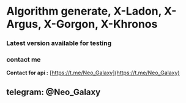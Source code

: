 # Algorithm generate, X-Ladon, X-Argus, X-Gorgon, X-Khronos

### Latest version available for testing
### contact me
**Contact for api :** [https://t.me/Neo_Galaxy](https://t.me/Neo_Galaxy)
## telegram: @Neo_Galaxy
